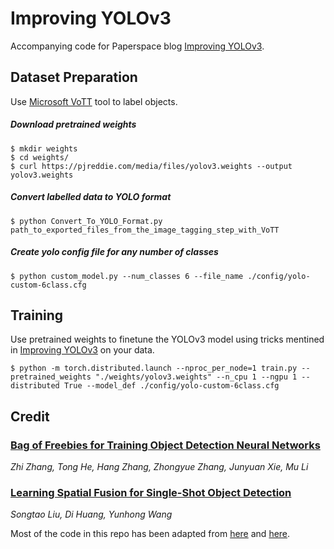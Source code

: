 # Improving YOLOv3
Accompanying code for Paperspace blog [Improving YOLOv3](https://blog.paperspace.com/improving-yolo/).

## Dataset Preparation
Use [Microsoft VoTT](https://github.com/Microsoft/VoTT/releases) tool to label objects.

##### Download pretrained weights
    $ mkdir weights
    $ cd weights/
    $ curl https://pjreddie.com/media/files/yolov3.weights --output yolov3.weights

##### Convert labelled data to YOLO format
    $ python Convert_To_YOLO_Format.py path_to_exported_files_from_the_image_tagging_step_with_VoTT
    
##### Create yolo config file for any number of classes
    $ python custom_model.py --num_classes 6 --file_name ./config/yolo-custom-6class.cfg
    
## Training
Use pretrained weights to finetune the YOLOv3 model using tricks mentined in [Improving YOLOv3](https://blog.paperspace.com/improving-yolo/) on your data.
```
$ python -m torch.distributed.launch --nproc_per_node=1 train.py --pretrained_weights "./weights/yolov3.weights" --n_cpu 1 --ngpu 1 --distributed True --model_def ./config/yolo-custom-6class.cfg
```

## Credit

### [Bag of Freebies for Training Object Detection Neural Networks](https://arxiv.org/abs/1902.04103)
_Zhi Zhang, Tong He, Hang Zhang, Zhongyue Zhang, Junyuan Xie, Mu Li_ <br>
### [Learning Spatial Fusion for Single-Shot Object Detection](https://arxiv.org/abs/1911.09516)
_Songtao Liu, Di Huang, Yunhong Wang_ <br>

Most of the code in this repo has been adapted from [here](https://github.com/ruinmessi/ASFF) and [here](https://github.com/eriklindernoren/PyTorch-YOLOv3).
